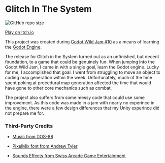 # Glitch In The System
![GitHub repo size](https://img.shields.io/github/repo-size/yeslayla/GlitchInTheSystem.svg)

[Play on Itch.io](https://yeslayla.itch.io/glitchinthesystem)

This project was created during [Godot Wild Jam #10](https://itch.io/jam/godot-wild-jam-10) as a means of learning the [Godot Engine](https://godotengine.org/).

The release for Glitch in the System turned out as an unfinished, but decent foundation, to a game that could be genuinely fun. When jumping into the Godot Wild Jam, I came in with a single goal, learn the Godot engine. Lucky for me, I accomplished that goal. I went from struggling to move an object to coding map generation within the week. Unfortunately, much of the time spent poking at procedural map generation affected the time that would have gone to other core mechanics such as combat.

The project also suffers from some messy code that could use some improvement. As this code was made in a jam with nearly no experince in the engine, there were a few design differences that my Unity experince did not prepare me for.

### Third-Party Credits

- [Music from DOS-88](https://dos88.itch.io/dos-88-music-library)

- [PixelMix font from Andrew Tyler](https://www.dafont.com/pixelmix.font)

- [Sounds Effects from Swiss Arcade Game Entertainment](https://phoenix1291.itch.io/sound-effects-pack-1)
